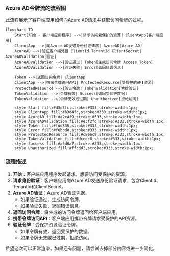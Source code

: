 ### Azure AD令牌流的流程图

此流程展示了客户端应用如何向Azure AD请求并获取访问令牌的过程。 

```mermaid
flowchart TD
    Start[开始 - 客户端应用程序] -->|请求访问受保护的资源| ClientApp[客户端应用]
    ClientApp -->|向Azure AD发送身份验证请求| AzureAD[Azure AD]
    AzureAD -->|验证客户端凭据 ClientId TenantId ClientSecret| AzureADValidation[验证]
    AzureADValidation -->|验证通过| Token[生成访问令牌 Access Token]
    AzureADValidation -->|验证失败| Error[返回错误信息]
    
    Token -->|返回访问令牌| ClientApp
    ClientApp -->|携带令牌访问API| ProtectedResource[受保护的API资源]
    ProtectedResource -->|验证令牌| TokenValidation[令牌验证]
    TokenValidation -->|令牌有效| Success[返回受保护数据]
    TokenValidation -->|令牌无效或过期| Unauthorized[拒绝访问]

    style Start fill:#d3e3fc,stroke:#333,stroke-width:1px;
    style ClientApp fill:#b3d4fc,stroke:#333,stroke-width:1px;
    style AzureAD fill:#a2c4f9,stroke:#333,stroke-width:1px;
    style AzureADValidation fill:#e3f2fd,stroke:#333,stroke-width:1px;
    style Token fill:#fdd835,stroke:#333,stroke-width:1px;
    style Error fill:#f8bbd0,stroke:#333,stroke-width:1px;
    style ProtectedResource fill:#c8e6c9,stroke:#333,stroke-width:1px;
    style TokenValidation fill:#dcedc8,stroke:#333,stroke-width:1px;
    style Success fill:#a5d6a7,stroke:#333,stroke-width:1px;
    style Unauthorized fill:#ffcdd2,stroke:#333,stroke-width:1px;
```

### 流程描述

1. **开始**：客户端应用程序发起请求，想要访问受保护的资源。
2. **请求身份验证**：客户端应用向Azure AD发送身份验证请求，包含ClientId、TenantId和ClientSecret。
3. **Azure AD验证**：Azure AD验证凭据。
   - 如果验证通过，生成访问令牌。
   - 如果验证失败，返回错误信息。
4. **返回访问令牌**：将生成的访问令牌返回给客户端应用。
5. **携带令牌访问API**：客户端应用携带令牌请求受保护的API资源。
6. **验证令牌**：受保护资源验证令牌。
   - 如果令牌有效，返回受保护的数据。
   - 如果令牌无效或已过期，拒绝访问。 

希望这次可以正常渲染。如果还有问题，请尝试去掉部分内容或进一步简化。
